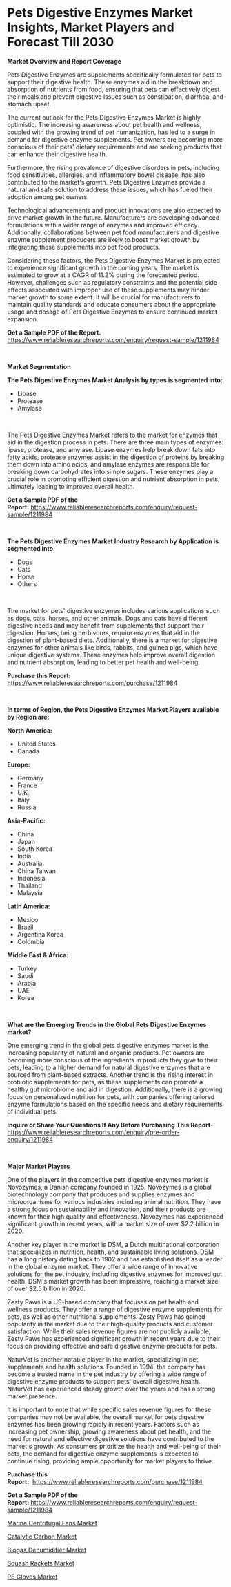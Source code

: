 <p><h1>Pets Digestive Enzymes Market Insights, Market Players and Forecast Till 2030</h1></p><p><strong>Market Overview and Report Coverage</strong></p>
<p><p>Pets Digestive Enzymes are supplements specifically formulated for pets to support their digestive health. These enzymes aid in the breakdown and absorption of nutrients from food, ensuring that pets can effectively digest their meals and prevent digestive issues such as constipation, diarrhea, and stomach upset.</p><p>The current outlook for the Pets Digestive Enzymes Market is highly optimistic. The increasing awareness about pet health and wellness, coupled with the growing trend of pet humanization, has led to a surge in demand for digestive enzyme supplements. Pet owners are becoming more conscious of their pets' dietary requirements and are seeking products that can enhance their digestive health.</p><p>Furthermore, the rising prevalence of digestive disorders in pets, including food sensitivities, allergies, and inflammatory bowel disease, has also contributed to the market's growth. Pets Digestive Enzymes provide a natural and safe solution to address these issues, which has fueled their adoption among pet owners.</p><p>Technological advancements and product innovations are also expected to drive market growth in the future. Manufacturers are developing advanced formulations with a wider range of enzymes and improved efficacy. Additionally, collaborations between pet food manufacturers and digestive enzyme supplement producers are likely to boost market growth by integrating these supplements into pet food products.</p><p>Considering these factors, the Pets Digestive Enzymes Market is projected to experience significant growth in the coming years. The market is estimated to grow at a CAGR of 11.2% during the forecasted period. However, challenges such as regulatory constraints and the potential side effects associated with improper use of these supplements may hinder market growth to some extent. It will be crucial for manufacturers to maintain quality standards and educate consumers about the appropriate usage and dosage of Pets Digestive Enzymes to ensure continued market expansion.</p></p>
<p><strong>Get a Sample PDF of the Report:</strong> <a href="https://www.reliableresearchreports.com/enquiry/request-sample/1211984">https://www.reliableresearchreports.com/enquiry/request-sample/1211984</a></p>
<p>&nbsp;</p>
<p><strong>Market Segmentation</strong></p>
<p><strong>The Pets Digestive Enzymes Market Analysis by types is segmented into:</strong></p>
<p><ul><li>Lipase</li><li>Protease</li><li>Amylase</li></ul></p>
<p>&nbsp;</p>
<p><p>The Pets Digestive Enzymes Market refers to the market for enzymes that aid in the digestion process in pets. There are three main types of enzymes: lipase, protease, and amylase. Lipase enzymes help break down fats into fatty acids, protease enzymes assist in the digestion of proteins by breaking them down into amino acids, and amylase enzymes are responsible for breaking down carbohydrates into simple sugars. These enzymes play a crucial role in promoting efficient digestion and nutrient absorption in pets, ultimately leading to improved overall health.</p></p>
<p><strong>Get a Sample PDF of the Report:</strong>&nbsp;<a href="https://www.reliableresearchreports.com/enquiry/request-sample/1211984">https://www.reliableresearchreports.com/enquiry/request-sample/1211984</a></p>
<p>&nbsp;</p>
<p><strong>The Pets Digestive Enzymes Market Industry Research by Application is segmented into:</strong></p>
<p><ul><li>Dogs</li><li>Cats</li><li>Horse</li><li>Others</li></ul></p>
<p>&nbsp;</p>
<p><p>The market for pets' digestive enzymes includes various applications such as dogs, cats, horses, and other animals. Dogs and cats have different digestive needs and may benefit from supplements that support their digestion. Horses, being herbivores, require enzymes that aid in the digestion of plant-based diets. Additionally, there is a market for digestive enzymes for other animals like birds, rabbits, and guinea pigs, which have unique digestive systems. These enzymes help improve overall digestion and nutrient absorption, leading to better pet health and well-being.</p></p>
<p><strong>Purchase this Report:</strong>&nbsp; <a href="https://www.reliableresearchreports.com/purchase/1211984">https://www.reliableresearchreports.com/purchase/1211984</a></p>
<p>&nbsp;</p>
<p><strong>In terms of Region, the Pets Digestive Enzymes Market Players available by Region are:</strong></p>
<p>
    <p> <strong> North America: </strong>
        <ul>
            <li>United States</li>
            <li>Canada</li>
        </ul>
        </p> 
    <p> <strong> Europe: </strong>
        <ul>
            <li>Germany</li>
            <li>France</li>
            <li>U.K.</li>
            <li>Italy</li>
            <li>Russia</li>
        </ul>
        </p> 
    <p> <strong> Asia-Pacific: </strong>
        <ul>
            <li>China</li>
            <li>Japan</li>
            <li>South Korea</li>
            <li>India</li>
            <li>Australia</li>
            <li>China Taiwan</li>
            <li>Indonesia</li>
            <li>Thailand</li>
            <li>Malaysia</li>
        </ul>
        </p> 
    <p> <strong> Latin America: </strong>
        <ul>
            <li>Mexico</li>
            <li>Brazil</li>
            <li>Argentina Korea</li>
            <li>Colombia</li>
        </ul>
        </p> 
    <p> <strong> Middle East & Africa: </strong>
        <ul>
            <li>Turkey</li>
            <li>Saudi</li>
            <li>Arabia</li>
            <li>UAE</li>
            <li>Korea</li>
        </ul>
    </p>
    </p>
<p>&nbsp;</p>
<p><strong>What are the Emerging Trends in the Global Pets Digestive Enzymes market?</strong></p>
<p><p>One emerging trend in the global pets digestive enzymes market is the increasing popularity of natural and organic products. Pet owners are becoming more conscious of the ingredients in products they give to their pets, leading to a higher demand for natural digestive enzymes that are sourced from plant-based extracts. Another trend is the rising interest in probiotic supplements for pets, as these supplements can promote a healthy gut microbiome and aid in digestion. Additionally, there is a growing focus on personalized nutrition for pets, with companies offering tailored enzyme formulations based on the specific needs and dietary requirements of individual pets.</p></p>
<p><strong>Inquire or Share Your Questions If Any Before Purchasing This Report</strong>- <a href="https://www.reliableresearchreports.com/enquiry/pre-order-enquiry/1211984">https://www.reliableresearchreports.com/enquiry/pre-order-enquiry/1211984</a></p>
<p>&nbsp;</p>
<p><strong>Major Market Players</strong></p>
<p><p>One of the players in the competitive pets digestive enzymes market is Novozymes, a Danish company founded in 1925. Novozymes is a global biotechnology company that produces and supplies enzymes and microorganisms for various industries including animal nutrition. They have a strong focus on sustainability and innovation, and their products are known for their high quality and effectiveness. Novozymes has experienced significant growth in recent years, with a market size of over $2.2 billion in 2020.</p><p>Another key player in the market is DSM, a Dutch multinational corporation that specializes in nutrition, health, and sustainable living solutions. DSM has a long history dating back to 1902 and has established itself as a leader in the global enzyme market. They offer a wide range of innovative solutions for the pet industry, including digestive enzymes for improved gut health. DSM's market growth has been impressive, reaching a market size of over $2.5 billion in 2020.</p><p>Zesty Paws is a US-based company that focuses on pet health and wellness products. They offer a range of digestive enzyme supplements for pets, as well as other nutritional supplements. Zesty Paws has gained popularity in the market due to their high-quality products and customer satisfaction. While their sales revenue figures are not publicly available, Zesty Paws has experienced significant growth in recent years due to their focus on providing effective and safe digestive enzyme products for pets.</p><p>NaturVet is another notable player in the market, specializing in pet supplements and health solutions. Founded in 1994, the company has become a trusted name in the pet industry by offering a wide range of digestive enzyme products to support pets' overall digestive health. NaturVet has experienced steady growth over the years and has a strong market presence.</p><p>It is important to note that while specific sales revenue figures for these companies may not be available, the overall market for pets digestive enzymes has been growing rapidly in recent years. Factors such as increasing pet ownership, growing awareness about pet health, and the need for natural and effective digestive solutions have contributed to the market's growth. As consumers prioritize the health and well-being of their pets, the demand for digestive enzyme supplements is expected to continue rising, providing ample opportunity for market players to thrive.</p></p>
<p><strong>Purchase this Report:</strong>&nbsp;&nbsp;<a href="https://www.reliableresearchreports.com/purchase/1211984">https://www.reliableresearchreports.com/purchase/1211984</a></p>
<p></p>
<p><strong>Get a Sample PDF of the Report:</strong>&nbsp;<a href="https://www.reliableresearchreports.com/enquiry/request-sample/1211984">https://www.reliableresearchreports.com/enquiry/request-sample/1211984</a></p>
<p><p><a href="https://www.linkedin.com/pulse/marine-centrifugal-fans-market-research-report-unlocks-analysis/">Marine Centrifugal Fans Market</a></p><p><a href="https://www.linkedin.com/pulse/decoding-catalytic-carbon-market-deep-dive-latest-trends/">Catalytic Carbon Market</a></p><p><a href="https://www.linkedin.com/pulse/biogas-dehumidifier-market-size-share-amp-trends-analysis/">Biogas Dehumidifier Market</a></p><p><a href="https://medium.com/@favor.case.flash/squash-rackets-market-size-growth-forecast-2023-2030-a5cbcd1b6449">Squash Rackets Market</a></p><p><a href="https://medium.com/@blow.allow.stir/pe-gloves-market-size-growth-forecast-2023-2030-b7c9d369d62b">PE Gloves Market</a></p></p>